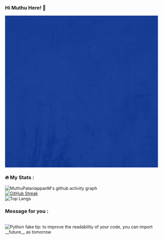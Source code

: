 ### Hi Muthu Here! 👋

<!--
**MuthuPalaniappan925/MuthuPalaniappan925** is a ✨ _special_ ✨ repository because its `README.md` (this file) appears on your GitHub profile.

Here are some ideas to get you started:

- 🔭 I’m currently working on ...
- 🌱 I’m currently learning ...
- 👯 I’m looking to collaborate on ...
- 🤔 I’m looking for help with ...
- 💬 Ask me about ...
- 📫 How to reach me: ...
- 😄 Pronouns: ...
- ⚡ Fun fact: ...
-->
<img align="center" width=800 height=500 src="https://github.com/MuthuPalaniappan925/MuthuPalaniappan925/blob/main/Muthu%20Palaniappan.gif"/>

### :fire: My Stats :
![MuthuPalaniappanM's github activity graph](https://github-readme-activity-graph.cyclic.app/graph?username=MuthuPalaniappan925&theme=tokyo-night)
<br>
[![GitHub Streak](http://github-readme-streak-stats.herokuapp.com?user=MuthuPalaniappan925&theme=dark)](https://git.io/streak-stats)
<br>
![Top Langs](https://github-readme-stats.vercel.app/api/top-langs/?username=MuthuPalaniappan925&layout=compact&text_color=daf7dc&bg_color=151515&hide=css,html,php)
### Message for you :
<br>
  <img src="https://user-images.githubusercontent.com/38964964/167205200-026483f2-8b0f-4101-b76f-96347a246889.png" width="50%" alt="Python fake tip: to improve the readability of your code, you can import __future__ as tomorrow">
<br>
